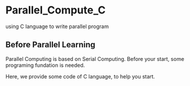 # Parallel_Compute_C
using C  language to write parallel program




## Before Parallel Learning
Parallel Computing is based on Serial Computing. Before your start, some programing fundation is needed.

Here, we provide some code of C language, to help you start.